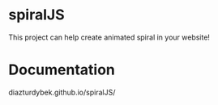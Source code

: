 # spiralJS
This project can help create animated spiral in your website!

# Documentation

diazturdybek.github.io/spiralJS/
